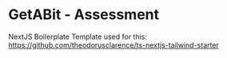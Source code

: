 # GetABit - Assessment

NextJS Boilerplate Template used for this: https://github.com/theodorusclarence/ts-nextjs-tailwind-starter